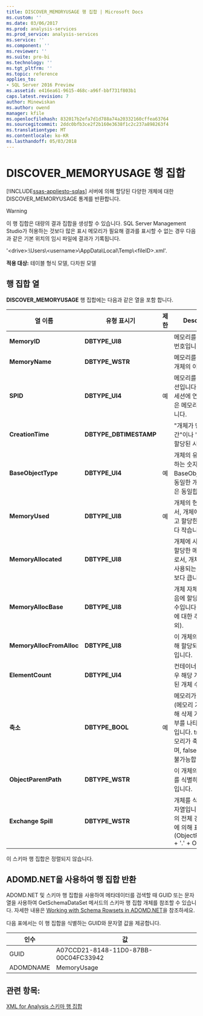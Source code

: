 ```yaml
---
title: DISCOVER_MEMORYUSAGE 행 집합 | Microsoft Docs
ms.custom: ''
ms.date: 03/06/2017
ms.prod: analysis-services
ms.prod_service: analysis-services
ms.service: ''
ms.component: ''
ms.reviewer: ''
ms.suite: pro-bi
ms.technology: ''
ms.tgt_pltfrm: ''
ms.topic: reference
applies_to:
- SQL Server 2016 Preview
ms.assetid: e416ea61-9615-468c-a96f-bbf731f803b1
caps.latest.revision: 7
author: Minewiskan
ms.author: owend
manager: kfile
ms.openlocfilehash: 832017b2efa7d1d788a74a20332160cffea63764
ms.sourcegitcommit: 2ddc0bfb3ce2f2b160e3638f1c2c237a898263f4
ms.translationtype: MT
ms.contentlocale: ko-KR
ms.lasthandoff: 05/03/2018
---
```

# <a name="discovermemoryusage-rowset"></a>DISCOVER_MEMORYUSAGE 행 집합
[!INCLUDE[ssas-appliesto-sqlas](../../../includes/ssas-appliesto-sqlas.md)]
  서버에 의해 할당된 다양한 개체에 대한 DISCOVER_MEMORYUSAGE 통계를 반환합니다.  
  
> [!WARNING]  
>  이 행 집합은 대량의 결과 집합을 생성할 수 있습니다. SQL Server Management Studio가 허용하는 것보다 많은 표시 메모리가 필요해 결과를 표시할 수 없는 경우 다음과 같은 기본 위치의 임시 파일에 결과가 기록됩니다.  
>   
>  '\<drive>:\Users\\<username\>\AppData\Local\Temp\\<fileID\>.xml'.  
  
 **적용 대상:** 테이블 형식 모델, 다차원 모델  
  
## <a name="rowset-columns"></a>행 집합 열  
 **DISCOVER_MEMORYUSAGE** 행 집합에는 다음과 같은 열을 포함 합니다.  
  
|열 이름|유형 표시기|제한|Description|  
|-----------------|--------------------|-----------------|-----------------|  
|**MemoryID**|**DBTYPE_UI8**||메모리를 식별 하는 번호입니다.|  
|**MemoryName**|**DBTYPE_WSTR**||메모리를 소유하는 개체의 이름입니다.|  
|**SPID**|**DBTYPE_UI4**|예|메모리를 할당한 세션입니다. 0은 특정 세션에 연결되지 않은 메모리를 나타냅니다.|  
|**CreationTime**|**DBTYPE_DBTIMESTAMP**||"개체가 만들어진 시간"이나 "메모리가 할당된 시간"입니다.|  
|**BaseObjectType**|**DBTYPE_UI4**|예|개체의 유형을 설명하는 숫자입니다. BaseObjectType이 동일한 개체의 유형은 동일합니다.|  
|**MemoryUsed**|**DBTYPE_UI8**|예|개체의 현재 크기로서, 개체에 사용하려고 할당한 메모리보다 작습니다.|  
|**MemoryAllocated**|**DBTYPE_UI8**||개체에 사용하려고 할당한 메모리 양으로서, 개체에 실제로 사용되는 메모리 양보다 큽니다.|  
|**MemoryAllocBase**|**DBTYPE_UI8**||개체 자체에 대해 처음에 할당된 바이트 수입니다(개체 내용에 대한 추가 할당 제외).|  
|**MemoryAllocFromAlloc**|**DBTYPE_UI8**||이 개체의 내용에 대해 할당되는 메모리입니다.|  
|**ElementCount**|**DBTYPE_UI4**||컨테이너 개체의 경우 해당 개체에 포함된 개체 수입니다.|  
|**축소**|**DBTYPE_BOOL**|예|메모리가 축소 가능(메모리 가중으로 인해 삭제 가능)한지 여부를 나타내는 부울입니다. true이면 메모리가 축소 가능하며, false이면 축소 불가능합니다.|  
|**ObjectParentPath**|**DBTYPE_WSTR**||이 개체의 전체 경로를 식별하는 문자열입니다.|  
|**Exchange Spill**|**DBTYPE_WSTR**||개체를 식별하는 문자열입니다. 이 개체의 전체 경로 문자열에 의해 표시 됩니다: (ObjectParentPath + '.' + ObjectId).|  
  
 이 스키마 행 집합은 정렬되지 않습니다.  
  
## <a name="using-adomdnet-to-return-the-rowset"></a>ADOMD.NET을 사용하여 행 집합 반환  
 ADOMD.NET 및 스키마 행 집합을 사용하여 메타데이터를 검색할 때 GUID 또는 문자열을 사용하여 GetSchemaDataSet 메서드의 스키마 행 집합 개체를 참조할 수 있습니다. 자세한 내용은 [Working with Schema Rowsets in ADOMD.NET](../../../analysis-services/multidimensional-models-adomd-net-client/retrieving-metadata-working-with-schema-rowsets.md)을 참조하세요.  
  
 다음 표에서는 이 행 집합을 식별하는 GUID와 문자열 값을 제공합니다.  
  
|인수|값|  
|--------------|-----------|  
|GUID|A07CCD21-8148-11D0-87BB-00C04FC33942|  
|ADOMDNAME|MemoryUsage|  
  
## <a name="see-also"></a>관련 항목:  
 [XML for Analysis 스키마 행 집합](../../../analysis-services/schema-rowsets/xml/xml-for-analysis-schema-rowsets.md)  
  
  
